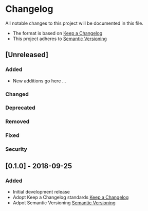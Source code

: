 # Changelog
All notable changes to this project will be documented in this file.

- The format is based on [Keep a Changelog](https://keepachangelog.com/en/1.0.0/)
- This project adheres to [Semantic Versioning](https://semver.org/spec/v2.0.0.html)

## [Unreleased]

### Added
- New additions go here ...

### Changed
### Deprecated
### Removed
### Fixed
### Security

## [0.1.0] - 2018-09-25

### Added
- Initial development release
- Adopt Keep a Changelog standards [Keep a Changelog](https://keepachangelog.com/en/1.0.0/)
- Adpot Semantic Versioning [Semantic Versioning](https://semver.org/spec/v2.0.0.html)
